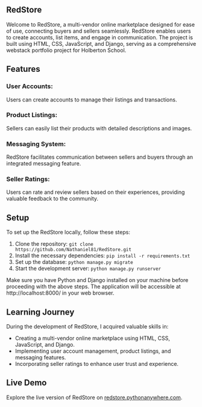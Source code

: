 ## **RedStore**

Welcome to RedStore, a multi-vendor online marketplace designed for ease of use, connecting buyers and sellers seamlessly. RedStore enables users to create accounts, list items, and engage in communication. The project is built using HTML, CSS, JavaScript, and Django, serving as a comprehensive webstack portfolio project for Holberton School.

## **Features**

### User Accounts: 

Users can create accounts to manage their listings and transactions.

### Product Listings:

Sellers can easily list their products with detailed descriptions and images.

### Messaging System: 

RedStore facilitates communication between sellers and buyers through an integrated messaging feature.

### Seller Ratings: 

Users can rate and review sellers based on their experiences, providing valuable feedback to the community.

## **Setup**

To set up the RedStore locally, follow these steps:

1. Clone the repository: `git clone https://github.com/Nathaniel81/RedStore.git`
2. Install the necessary dependencies: `pip install -r requirements.txt`
3. Set up the database: `python manage.py migrate`
4. Start the development server: `python manage.py runserver`

Make sure you have Python and Django installed on your machine before proceeding with the above steps.
The application will be accessible at http://localhost:8000/ in your web browser.

## **Learning Journey**

During the development of RedStore, I acquired valuable skills in:

- Creating a multi-vendor online marketplace using HTML, CSS, JavaScript, and Django.
- Implementing user account management, product listings, and messaging features.
- Incorporating seller ratings to enhance user trust and experience.

## **Live Demo**

Explore the live version of RedStore on [redstore.pythonanywhere.com](https://redstore.pythonanywhere.com/).
